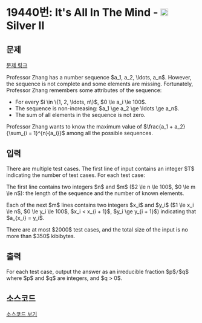 # 19440번: It's All In The Mind - <img src="https://static.solved.ac/tier_small/9.svg" style="height:20px" /> Silver II

<!-- performance -->

<!-- 문제 제출 후 깃허브에 푸시를 했을 때 제출한 코드의 성능이 입력될 공간입니다.-->

<!-- end -->

## 문제

[문제 링크](https://boj.kr/19440)


<p>Professor Zhang has a number sequence $a_1, a_2, \ldots, a_n$. However, the sequence is not complete and some elements are missing. Fortunately, Professor Zhang remembers some attributes of the sequence:</p>

<ul>
<li>For every $i \in \{1, 2, \ldots, n\}$, $0 \le a_i \le 100$.</li>
<li>The sequence is non-increasing: $a_1 \ge a_2 \ge \ldots \ge a_n$.</li>
<li>The sum of all elements in the sequence is not zero.</li>
</ul>

<p>Professor Zhang wants to know the maximum value of $\frac{a_1 + a_2}{\sum_{i = 1}^{n}{a_i}}$ among all the possible sequences.</p>



## 입력


<p>There are multiple test cases. The first line of input contains an integer $T$ indicating the number of test cases. For each test case:</p>

<p>The first line contains two integers $n$ and $m$ ($2 \le n \le 100$, $0 \le m \le n$): the length of the sequence and the number of known elements.</p>

<p>Each of the next $m$ lines contains two integers $x_i$ and $y_i$ ($1 \le x_i \le n$, $0 \le y_i \le 100$, $x_i &lt; x_{i + 1}$, $y_i \ge y_{i + 1}$) indicating that $a_{x_i} = y_i$.</p>

<p>There are at most $2000$ test cases, and the total size of the input is no more than $350$ kibibytes.</p>



## 출력


<p>For each test case, output the answer as an irreducible fraction $p$<code>/</code>$q$ where $p$ and $q$ are integers, and $q &gt; 0$.</p>



## 소스코드

[소스코드 보기](It's%20All%20In%20The%20Mind.py)